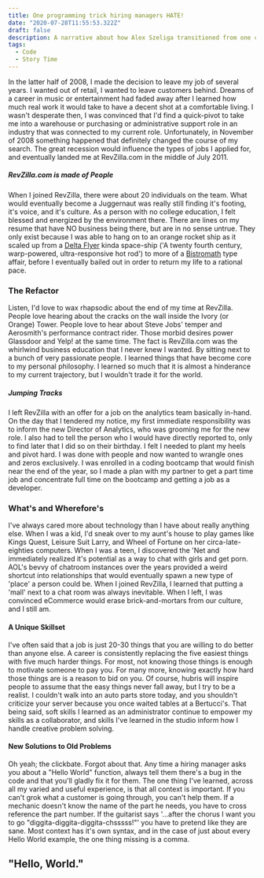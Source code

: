 ```yaml
---
title: One programming trick hiring managers HATE!
date: "2020-07-28T11:55:53.322Z"
draft: false
description: A narrative about how Alex Szeliga transitioned from one career track to another.
tags:
  - Code
  - Story Time
---
```

In the latter half of 2008, I made the decision to leave my job of several years. I wanted out of retail, I wanted to leave customers behind. Dreams of a career in music or entertainment had faded away after I learned how much real work it would take to have a decent shot at a comfortable living. I wasn't desperate then, I was convinced that I'd find a quick-pivot to take me into a warehouse or purchasing or administrative support role in an industry that was connected to my current role. Unfortunately, in November of 2008 something happened that definitely changed the course of my search. The great recession would influence the types of jobs I applied for, and eventually landed me at RevZilla.com in the middle of July 2011.

##### RevZilla.com is made of People
When I joined RevZilla, there were about 20 individuals on the team. What would eventually become a Juggernaut was really still finding it's footing, it's voice, and it's culture. As a person with no college education, I felt blessed and energized by the environment there. There are lines on my resume that have NO business being there, but are in no sense untrue. They only exist because I was able to hang on to an orange rocket ship as it scaled up from a <a href="https://memory-alpha.fandom.com/wiki/Delta_Flyer_(2375)" rel="noreferrer noopener">Delta Flyer</a> kinda space-ship ('A twenty fourth century, warp-powered, ultra-responsive hot rod') to more of a <a href="https://hitchhikers.fandom.com/wiki/Bistromath" rel="noreferrer noopener">Bistromath</a> type affair, before I eventually bailed out in order to return my life to a rational pace.

### The Refactor
Listen, I'd love to wax rhapsodic about the end of my time at RevZilla. People love hearing about the cracks on the wall inside the Ivory (or Orange) Tower. People love to hear about Steve Jobs' temper and Aerosmith's performance contract rider. Those morbid desires power Glassdoor and Yelp! at the same time. The fact is RevZilla.com was the whirlwind business education that I never knew I wanted. By sitting next to a bunch of very passionate people. I learned things that have become core to my personal philosophy. I learned so much that it is almost a hinderance to my current trajectory, but I wouldn't trade it for the world.

##### Jumping Tracks
I left RevZilla with an offer for a job on the analytics team basically in-hand. On the day that I tendered my notice, my first immediate responsibility was to inform the new Director of Analytics, who was grooming me for the new role. I also had to tell the person who I would have directly reported to, only to find later that I did so on their birthday. I felt I needed to plant my heels and pivot hard. I was done with people and now wanted to wrangle ones and zeros exclusively. I was enrolled in a coding bootcamp that would finish near the end of the year, so I made a plan with my partner to get a part time job and concentrate full time on the bootcamp and getting a job as a developer.

### What's and Wherefore's
I've always cared more about technology than I have about really anything else. When I was a kid, I'd sneak over to my aunt's house to play games like Kings Quest, Leisure Suit Larry, and Wheel of Fortune on her circa-late-eighties computers. When I was a teen, I discovered the 'Net and immediately realized it's potential as a way to chat with girls and get porn. AOL's bevvy of chatroom instances over the years provided a weird shortcut into relationships that would eventually spawn a new type of 'place' a person could be. When I joined RevZilla, I learned that putting a 'mall' next to a chat room was always inevitable. When I left, I was convinced eCommerce would erase brick-and-mortars from our culture, and I still am.

#### A Unique Skillset
I've often said that a job is just 20-30 things that you are willing to do better than anyone else. A career is consistently replacing the five easiest things with five much harder things. For most, not knowing those things is enough to motivate someone to pay you. For many more, knowing exactly how hard those things are is a reason to bid on you. Of course, hubris will inspire people to assume that the easy things never fall away, but I try to be a realist. I couldn't walk into an auto parts store today, and you shouldn't criticize your server because you once waited tables at a Bertucci's. That being said, soft skills I learned as an administrator continue to empower my skills as a collaborator, and skills I've learned in the studio inform how I handle creative problem solving.

#### New Solutions to Old Problems
Oh yeah; the clickbate. Forgot about that. Any time a hiring manager asks you about a "Hello World" function, always tell them there's a bug in the code and that you'll gladly fix it for them. The one thing I've learned, across all my varied and useful experience, is that all context is important. If you can't grok what a customer is going through, you can't help them. If a mechanic doesn't know the name of the part he needs, you have to cross reference the part number. If the guitarist says '...after the chorus I want you to go "diggita-diggita-diggita-chsssss!"' you have to pretend like they are sane. Most context has it's own syntax, and in the case of just about every Hello World example, the one thing missing is a comma.

## "Hello, World."